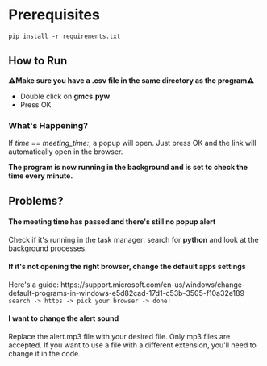 <h1>Prerequisites</h1>
<code>pip install -r requirements.txt</code>
<h2> How to Run </h2>
<strong>⚠️Make sure you have a .csv file in the same directory as the program⚠️</strong>
<ul>
<li>Double click on <strong>gmcs.pyw</strong></li>
<li>Press OK</li>
</ul> 
<h3> What's Happening? </h3>
<p>
If <i>time == meeting_time:</i>, a popup will open. Just press OK and the link will automatically open in the browser.
</p>
<strong>The program is now running in the background and is set to check the time every minute.</strong>
<h2>Problems?</h2>
<h4> The meeting time has passed and there's still no popup alert</h4>
<p> Check if it's running in the task manager: search for <strong>python</strong> and look at the background processes.</p>
<h4>If it's not opening the right browser, change the default apps settings</h4>
Here's a guide: https://support.microsoft.com/en-us/windows/change-default-programs-in-windows-e5d82cad-17d1-c53b-3505-f10a32e189
<code>search -> https -> pick your browser -> done!</code>
<h4>I want to change the alert sound</h4>
<p>Replace the alert.mp3 file with your desired file. Only mp3 files are accepted.
If you want to use a file with a different extension, you'll need to change it in the code.</p>
